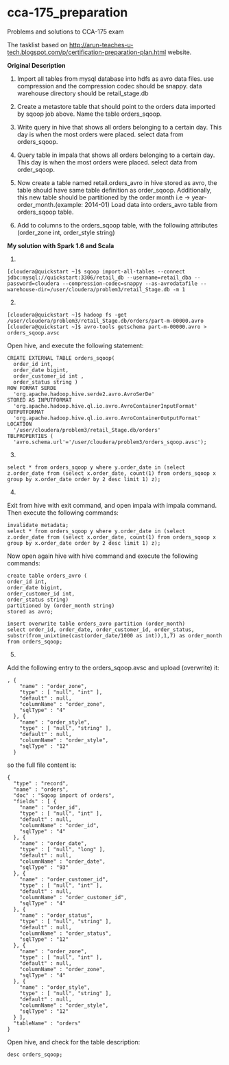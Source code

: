 # cca-175_preparation
Problems and solutions to CCA-175 exam

The tasklist based on http://arun-teaches-u-tech.blogspot.com/p/certification-preparation-plan.html website. 

__Original Description__

1. Import all tables from mysql database into hdfs as avro data files. use compression and the compression codec should be snappy. data warehouse directory should be retail_stage.db

2. Create a metastore table that should point to the orders data imported by sqoop job above. Name the table orders_sqoop. 

3. Write query in hive that shows all orders belonging to a certain day. This day is when the most orders were placed. select data from orders_sqoop. 
4. Query table in impala that shows all orders belonging to a certain day. This day is when the most orders were placed. select data from order_sqoop. 

4. Now create a table named retail.orders_avro in hive stored as avro, the table should have same table definition as order_sqoop. Additionally, this new table should be partitioned by the order month i.e -> year-order_month.(example: 2014-01)
Load data into orders_avro table from orders_sqoop table.

5. Add to columns to the orders_sqoop table, with the following attributes (order_zone int, order_style string)

__My solution with Spark 1.6 and Scala__

1.

```console
[cloudera@quickstart ~]$ sqoop import-all-tables --connect jdbc:mysql://quickstart:3306/retail_db --username=retail_dba --password=cloudera --compression-codec=snappy --as-avrodatafile --warehouse-dir=/user/cloudera/problem3/retail_Stage.db -m 1
```

2.
```console
[cloudera@quickstart ~]$ hadoop fs -get /user/cloudera/problem3/retail_Stage.db/orders/part-m-00000.avro
[cloudera@quickstart ~]$ avro-tools getschema part-m-00000.avro > orders_sqoop.avsc
```

Open hive, and execute the following statement:
```hive
CREATE EXTERNAL TABLE orders_sqoop(
  order_id int,
  order_date bigint,
  order_customer_id int ,
  order_status string )
ROW FORMAT SERDE
  'org.apache.hadoop.hive.serde2.avro.AvroSerDe'
STORED AS INPUTFORMAT
  'org.apache.hadoop.hive.ql.io.avro.AvroContainerInputFormat'
OUTPUTFORMAT
  'org.apache.hadoop.hive.ql.io.avro.AvroContainerOutputFormat'
LOCATION
  '/user/cloudera/problem3/retail_Stage.db/orders'
TBLPROPERTIES (
  'avro.schema.url'='/user/cloudera/problem3/orders_sqoop.avsc');
```

3.

```hive
select * from orders_sqoop y where y.order_date in (select z.order_date from (select x.order_date, count(1) from orders_sqoop x group by x.order_date order by 2 desc limit 1) z);
```
4.
Exit from hive with exit command, and open impala with impala command. Then execute the following commands:
```impala
invalidate metadata;
select * from orders_sqoop y where y.order_date in (select z.order_date from (select x.order_date, count(1) from orders_sqoop x group by x.order_date order by 2 desc limit 1) z);
```
Now open again hive with hive command and execute the following commands:
```hive
create table orders_avro (
order_id int,
order_date bigint,
order_customer_id int, 
order_status string)
partitioned by (order_month string)
stored as avro;
```

```hive
insert overwrite table orders_avro partition (order_month)
select order_id, order_date, order_customer_id, order_status, substr(from_unixtime(cast(order_date/1000 as int)),1,7) as order_month from orders_sqoop;
```
5.
Add the following entry to the orders_sqoop.avsc and upload (overwrite) it:
```hive
, {
    "name" : "order_zone",
    "type" : [ "null", "int" ],
    "default" : null,
    "columnName" : "order_zone",
    "sqlType" : "4"
  }, {
    "name" : "order_style",
    "type" : [ "null", "string" ],
    "default" : null,
    "columnName" : "order_style",
    "sqlType" : "12"
  }
```

so the full file content is:
```hive
{
  "type" : "record",
  "name" : "orders",
  "doc" : "Sqoop import of orders",
  "fields" : [ {
    "name" : "order_id",
    "type" : [ "null", "int" ],
    "default" : null,
    "columnName" : "order_id",
    "sqlType" : "4"
  }, {
    "name" : "order_date",
    "type" : [ "null", "long" ],
    "default" : null,
    "columnName" : "order_date",
    "sqlType" : "93"
  }, {
    "name" : "order_customer_id",
    "type" : [ "null", "int" ],
    "default" : null,
    "columnName" : "order_customer_id",
    "sqlType" : "4"
  }, {
    "name" : "order_status",
    "type" : [ "null", "string" ],
    "default" : null,
    "columnName" : "order_status",
    "sqlType" : "12"
  }, {
    "name" : "order_zone",
    "type" : [ "null", "int" ],
    "default" : null,
    "columnName" : "order_zone",
    "sqlType" : "4"
  }, {
    "name" : "order_style",
    "type" : [ "null", "string" ],
    "default" : null,
    "columnName" : "order_style",
    "sqlType" : "12"
  } ],
  "tableName" : "orders"
}
```

Open hive, and check for the table description:
```hive
desc orders_sqoop;
```